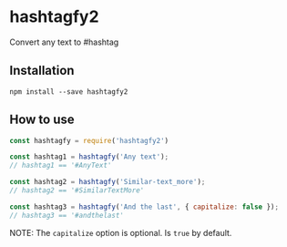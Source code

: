 # hashtagfy2

Convert any text to #hashtag

## Installation
```
npm install --save hashtagfy2
```

## How to use

```javascript
const hashtagfy = require('hashtagfy2')

const hashtag1 = hashtagfy('Any text');
// hashtag1 == '#AnyText'

const hashtag2 = hashtagfy('Similar-text_more');
// hashtag2 == '#SimilarTextMore'

const hashtag3 = hashtagfy('And the last', { capitalize: false });
// hashtag3 == '#andthelast'
```

NOTE: The `capitalize` option is optional. Is `true` by default.